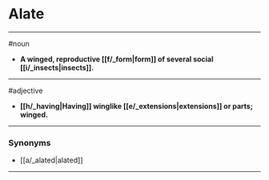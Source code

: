 # Alate
---
#noun
- **A winged, reproductive [[f/_form|form]] of several social [[i/_insects|insects]].**
---
#adjective
- **[[h/_having|Having]] winglike [[e/_extensions|extensions]] or parts; winged.**
---
### Synonyms
- [[a/_alated|alated]]
---
